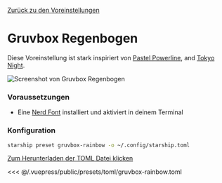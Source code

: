 [Zurück zu den Voreinstellungen](./README.md#gruvbox-rainbow)

# Gruvbox Regenbogen

Diese Voreinstellung ist stark inspiriert von [Pastel Powerline](./pastel-powerline.md), and [Tokyo Night](./tokyo-night.md).

![Screenshot von Gruvbox Regenbogen](/presets/img/gruvbox-rainbow.png)

### Voraussetzungen

- Eine [Nerd Font](https://www.nerdfonts.com/) installiert und aktiviert in deinem Terminal

### Konfiguration

```sh
starship preset gruvbox-rainbow -o ~/.config/starship.toml
```

[Zum Herunterladen der TOML Datei klicken](/presets/toml/gruvbox-rainbow.toml)

<<< @/.vuepress/public/presets/toml/gruvbox-rainbow.toml
